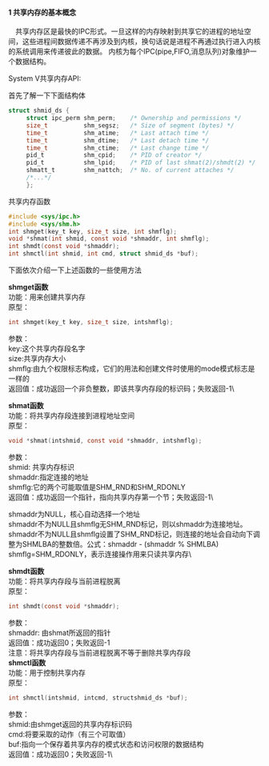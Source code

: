#### 1 共享内存的基本概念
　共享内存区是最快的IPC形式。一旦这样的内存映射到共享它的进程的地址空间，这些进程间数据传递不再涉及到内核，换句话说是进程不再通过执行进入内核的系统调用来传递彼此的数据。
  内核为每个IPC(pipe,FIFO,消息队列)对象维护一个数据结构。


System V共享内存API:

首先了解一下下面结构体
```c
struct shmid_ds {
     struct ipc_perm shm_perm;    /* Ownership and permissions */
     size_t          shm_segsz;   /* Size of segment (bytes) */
     time_t          shm_atime;   /* Last attach time */
     time_t          shm_dtime;   /* Last detach time */
     time_t          shm_ctime;   /* Last change time */
     pid_t           shm_cpid;    /* PID of creator */
     pid_t           shm_lpid;    /* PID of last shmat(2)/shmdt(2) */
     shmatt_t        shm_nattch;  /* No. of current attaches */
     /*...*/
     };
```
共享内存函数
```c
#include <sys/ipc.h>
#include <sys/shm.h>
int shmget(key_t key, size_t size, int shmflg);
void *shmat(int shmid, const void *shmaddr, int shmflg);
int shmdt(const void *shmaddr);
int shmctl(int shmid, int cmd, struct shmid_ds *buf);
```
下面依次介绍一下上述函数的一些使用方法

**shmget函数**\
功能：用来创建共享内存\
原型：
```c
int shmget(key_t key, size_t size, intshmflg);
```
参数：\
  key:这个共享内存段名字\
  size:共享内存大小\
shmflg:由九个权限标志构成，它们的用法和创建文件时使用的mode模式标志是一样的\
返回值：成功返回一个非负整数，即该共享内存段的标识码；失败返回-1\

**shmat函数**\
功能：将共享内存段连接到进程地址空间\
原型：
```c
void *shmat(intshmid, const void *shmaddr, intshmflg);
```
参数：\
  shmid: 共享内存标识\
  shmaddr:指定连接的地址\
  shmflg:它的两个可能取值是SHM_RND和SHM_RDONLY\
返回值：成功返回一个指针，指向共享内存第一个节；失败返回-1\

shmaddr为NULL，核心自动选择一个地址\
shmaddr不为NULL且shmflg无SHM_RND标记，则以shmaddr为连接地址。\
shmaddr不为NULL且shmflg设置了SHM_RND标记，则连接的地址会自动向下调整为SHMLBA的整数倍。公式：shmaddr - (shmaddr % SHMLBA)\
shmflg=SHM_RDONLY，表示连接操作用来只读共享内存\

**shmdt函数**\
功能：将共享内存段与当前进程脱离\
原型：
```c
int shmdt(const void *shmaddr);
```
参数：\
    shmaddr: 由shmat所返回的指针\
返回值：成功返回0；失败返回-1\
注意：将共享内存段与当前进程脱离不等于删除共享内存段\
**shmctl函数**\
功能：用于控制共享内存\
原型：
```c
int shmctl(intshmid, intcmd, structshmid_ds *buf);
```
参数：\
    shmid:由shmget返回的共享内存标识码\
    cmd:将要采取的动作（有三个可取值）\
    buf:指向一个保存着共享内存的模式状态和访问权限的数据结构\
返回值：成功返回0；失败返回-1\
